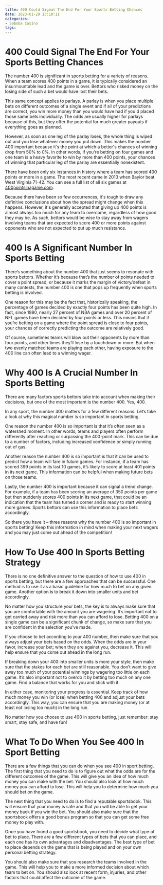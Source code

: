 ```yaml
---
title: 400 Could Signal The End For Your Sports Betting Chances 
date: 2023-01-29 13:10:11
categories:
- Soboba Casino
tags:
---
```



#  400 Could Signal The End For Your Sports Betting Chances 

The number 400 is significant in sports betting for a variety of reasons. When a team scores 400 points in a game, it is typically considered an insurmountable lead and the game is over. Bettors who risked money on the losing side of such a bet would have lost their bets.

This same concept applies to parlays. A parlay is when you place multiple bets on different outcomes of a single event and if all of your predictions are correct, you win more money than you would have had if you'd placed those same bets individually. The odds are usually higher for parlays because of this, but they offer the potential for much greater payouts if everything goes as planned.

However, as soon as one leg of the parlay loses, the whole thing is wiped out and you lose whatever money you put down. This makes the number 400 important because it's the point at which a bettor's chances of winning drop from 50% to 0%. In other words, if you're betting on four games and one team is a heavy favorite to win by more than 400 points, your chances of winning that particular leg of the parlay are essentially nonexistent.

There have been only six instances in history where a team has scored 400 points or more in a game. The most recent came in 2013 when Baylor beat West Virginia 71-42. You can see a full list of all six games at [400pointsinagame.com](400pointsinagame.com).

Because there have been so few occurrences, it's tough to draw any definitive conclusions about how the spread might change when this happens. However, it's generally accepted that giving up 400 points is almost always too much for any team to overcome, regardless of how good they may be. As such, bettors would be wise to stay away from wagers involving teams that are expected to score 400 or more points against opponents who are not expected to put up much resistance.

#  400 Is A Significant Number In Sports Betting 

There’s something about the number 400 that just seems to resonate with sports bettors. Whether it’s because that’s the number of points needed to cover a point spread, or because it marks the margin of victory/defeat in many contests, the number 400 is one that pops up frequently when sports betting is involved.

One reason for this may be the fact that, historically speaking, the percentage of games decided by exactly four points has been quite high. In fact, since 1990, nearly 27 percent of NBA games and over 20 percent of NFL games have been decided by four points or less. This means that if you’re betting on a game where the point spread is close to four points, your chances of correctly predicting the outcome are relatively good.

Of course, sometimes teams will blow out their opponents by more than four points, and other times they’ll lose by a touchdown or more. But when two evenly matched teams are playing each other, having exposure to the 400 line can often lead to a winning wager.

#  Why 400 Is A Crucial Number In Sports Betting 

There are many factors sports bettors take into account when making their decisions, but one of the most important is the number 400. Yes, 400.

In any sport, the number 400 matters for a few different reasons. Let’s take a look at why this magical number is so important in sports betting.

One reason the number 400 is so important is that it’s often seen as a watershed moment. In other words, teams and players often perform differently after reaching or surpassing the 400-point mark. This can be due to a number of factors, including increased confidence or simply running out of gas.

Another reason the number 400 is so important is that it can be used to predict how a team will fare in future games. For instance, if a team has scored 399 points in its last 10 games, it’s likely to score at least 401 points in its next game. This information can be helpful when making future bets on those teams.

Lastly, the number 400 is important because it can signal a trend change. For example, if a team has been scoring an average of 350 points per game but then suddenly scores 400 points in its next game, that could be an indication that the team has turned a corner and is ready to start winning more games. Sports bettors can use this information to place bets accordingly.

So there you have it – three reasons why the number 400 is so important in sports betting! Keep this information in mind when making your next wagers and you may just come out ahead of the competition!

#  How To Use 400 In Sports Betting Strategy 

There is no one definitive answer to the question of how to use 400 in sports betting, but there are a few approaches that can be successful. One method is to use it as a basic guideline for how much to bet on any given game. Another option is to break it down into smaller units and bet accordingly.

No matter how you structure your bets, the key is to always make sure that you are comfortable with the amount you are wagering. It’s important not to get carried away and risk more than you can afford to lose. Betting 400 on a single game can be a significant chunk of change, so make sure that you are confident in the selection you’ve made.

If you choose to bet according to your 400 number, then make sure that you always adjust your bets based on the odds. When the odds are in your favor, increase your bet; when they are against you, decrease it. This will help ensure that you come out ahead in the long run.

If breaking down your 400 into smaller units is more your style, then make sure that the stakes for each bet are still reasonable. You don’t want to give away too much of your potential winnings by wagering too little on each game. It’s also important not to overdo it by betting too much on any one game. Find a balance that works for you and stick with it.

In either case, monitoring your progress is essential. Keep track of how much money you win (or lose) when betting 400 and adjust your bets accordingly. This way, you can ensure that you are making money (or at least not losing too much) in the long run.

No matter how you choose to use 400 in sports betting, just remember: stay smart, stay safe, and have fun!

#  What To Do When You See 400 In Sport Betting

There are a few things that you can do when you see 400 in sport betting. The first thing that you need to do is to figure out what the odds are for the different outcomes of the game. This will give you an idea of how much money you can make with the bet. You should also look at how much money you can afford to lose. This will help you to determine how much you should bet on the game.

The next thing that you need to do is to find a reputable sportsbook. This will ensure that your money is safe and that you will be able to get your money back if you win the bet. You should also make sure that the sportsbook offers a good bonus program so that you can get some free money to play with.

Once you have found a good sportsbook, you need to decide what type of bet to place. There are a few different types of bets that you can place, and each one has its own advantages and disadvantages. The best type of bet to place depends on the game that is being played and on your own personal betting strategy.

You should also make sure that you research the teams involved in the game. This will help you to make a more informed decision about which team to bet on. You should also look at recent form, injuries, and other factors that could affect the outcome of the game.
